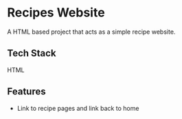 # Recipes Website

A HTML based project that acts as a simple recipe website.

## Tech Stack

HTML

## Features

- Link to recipe pages and link back to home


